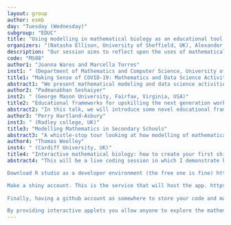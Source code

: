 ```yaml
---
layout: group
author: esmb
day: "Tuesday (Wednesday)"
subgroup: "EDUC"
title: "Using modelling in mathematical biology as an educational tool: from schools to higher education"
organizers: "(Natasha Ellison, University of Sheffield, UK), Alexander Fletcher (University of Sheffield, UK), Nick Monk (University of Sheffield, UK)"
description: "Our session aims to reflect upon the uses of mathematical biology as a teaching tool in mathematics lessons in both higher education and prior to university. Our speakers are experienced teachers who demonstrate engaging students in mathematical biology research with successful outreach activities. Furthermore, the speakers discuss enhancing pedagogical practices of teachers with their research and understanding the transition of knowledge into undergraduate education. Good pedagogical practice in both schools and universities of the UK and the US is visited in this session with an aim to share good practice in teaching mathematics with applications from the biological sciences."
code: "MS08"
author1: "Joanna Wares and Marcella Torres"
inst1: " (Department of Mathematics and Computer Science, University of Richmond, USA)"
title1: "Making Sense of COVID-19: Mathematics and Data Science Activities Across the Curriculum"
abstract1: "We present mathematical modeling and data science activities created around analyzing and interpreting COVID-19 data. Some of these activities and projects address complex social issues related to COVID-19 such as inequality in testing, wealth distributions, or disparity in health outcomes. Preliminary data suggest that COVID-19 disproportionately impacts minorities and low-income households. Much of the instructional guidance provided for the activities and projects is easily adaptable to a remote learning environment, and each activity includes reflection and discussion in addition to the quantitative work. Mathematical topics covered include: modeling the spread of infectious disease, hypothesis testing, simulation, and data fitting. In addition, we share some of our experiences in teaching these activities across the curriculum, from workshops for high school students, throughout the calculus sequence, to upper-level differential equations courses."
author2: "Padmanabhan Seshaiyer"
inst2: " (George Mason University, Fairfax, Virginia, USA)"
title2: "Educational frameworks for upskilling the next generation workforce in mathematical biology"
abstract2: "In this talk, we will introduce some novel educational frameworks that provide the opportunity to not only engage students in the tools to represent, understand, analyze and solve real world problems in mathematical biology but also engage them in using tools to make data-driven informed predictions. Such upskilling approaches can help students to become life-long learners going beyond a content-based education in mathematical biology to also include a competency-based training. In particular, mathematical biology must include a variety of learning approaches including experiential learning, inquiry-based learning, challenge based learning and interdisciplinary problem-based learning. In this talk, we will consider some authentic tasks that incorporate a shared collaborative experience with innovative pedagogical practices to advance teaching and learning of mathematical biology in the 21st century."
author3: "Perry Hartland-Asbury"
inst3: " (Radley college, UK)"
title3: "Modelling Mathematics in Secondary Schools"
abstract3: "A whistle-stop tour looking at how modelling of mathematical modelling (and Biology in particular) is incorporated into UK secondary school teaching, from Key Stage 3, GCSE and A-level teaching."
author4: "Thomas Woolley"
inst4: " (Cardiff University, UK)"
title4: "Interactive mathematical biology: how to create your first shiny app"
abstract4: "This will be a live coding session in which I demonstrate how to turn the discrete logistic equation into an interactive applet that students can explore. Once you generate one app you can generate many others, or even get kids learning how to write their own codes. I’ll start with the basics in a spread sheet package, so very little coding knowledge will be needed. However, it will be useful if you download R: https://www.r-project.org/ 

Download R studio as a developer environment (the free one is fine) https://www.rstudio.com/products/rstudio/download/ 

Make a shiny account. This is the service that will host the app. https://www.shinyapps.io/
  
Finally, having a github account as somewhere to store your code and make it accessible is also useful. https://github.com/ 

By providing interactive applets you allow anyone to explore the mathematics of reproduction, modelling and chaos. This experimentation can be a useful tool for clarifying ideas for secondary school students all the way to graduate students. For those who want a sneak peak, we’ll try to create something like https://thomasewoolley.shinyapps.io/Discrete_logistic_equation/, the code for which can be found here https://github.com/ThomasEWoolley/Discrete_logistic_equation"
---
```

